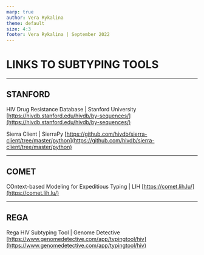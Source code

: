 ```yaml
---
marp: true
author: Vera Rykalina
theme: default
size: 4:3
footer: Vera Rykalina | September 2022
---
```


# LINKS TO SUBTYPING TOOLS

---
## STANFORD 
HIV Drug Resistance Database | Stanford University
[https://hivdb.stanford.edu/hivdb/by-sequences/](https://hivdb.stanford.edu/hivdb/by-sequences/)

Sierra Client | SierraPy
[https://github.com/hivdb/sierra-client/tree/master/python](https://github.com/hivdb/sierra-client/tree/master/python)

---
## COMET 
COntext-based Modeling for Expeditious Typing | LIH
[https://comet.lih.lu/](https://comet.lih.lu/)

---
## REGA 
Rega HIV Subtyping Tool | Genome Detective
[https://www.genomedetective.com/app/typingtool/hiv](https://www.genomedetective.com/app/typingtool/hiv)

